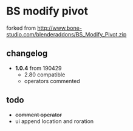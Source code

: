 # BS modify pivot
forked from http://www.bone-studio.com/blenderaddons/BS_Modify_Pivot.zip

## changelog

* __1.0.4__ from 190429
	- 2.80 compatible
	- operators commented

## todo

* ~~comment operator~~
* ui append location and roration